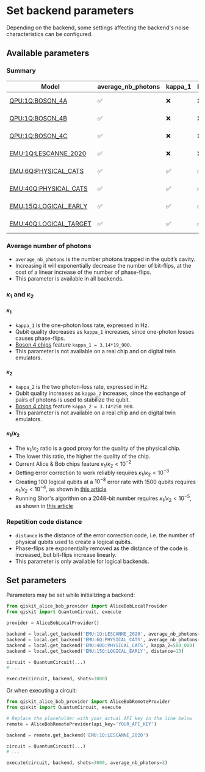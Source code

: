 # Set backend parameters

Depending on the backend, some settings affecting the backend's noise characteristics can be configured.

## Available parameters

### Summary

| Model | average_nb_photons | kappa_1 | kappa_2 | distance | Availability |
| --- | --- | --- | --- | --- | --- |
| [QPU:1Q:BOSON_4A](../backends/backends_list/boson_4.md) | ✅ | ❌ | ❌ | ❌ | Remote only |
| [QPU:1Q:BOSON_4B](../backends/backends_list/boson_4.md) | ✅ | ❌ | ❌ | ❌ | Remote only |
| [QPU:1Q:BOSON_4C](../backends/backends_list/boson_4.md) | ✅ | ❌ | ❌ | ❌ | Remote only |
| [EMU:1Q:LESCANNE_2020](../backends/backends_list/lescanne_2020.md) | ✅ | ❌ | ❌ | ❌ | Remote & Local |
| [EMU:6Q:PHYSICAL_CATS](../backends/backends_list/6_physical_cats.md) | ✅ | ✅ | ✅ | ❌ | Remote & Local |
| [EMU:40Q:PHYSICAL_CATS](../backends/backends_list/40_physical_cats.md) | ✅ | ✅ | ✅ | ❌ | Remote & Local |
| [EMU:15Q:LOGICAL_EARLY](../backends/backends_list/logical_early.md) | ✅ | ✅ | ✅ | ✅ | Remote & Local |
| [EMU:40Q:LOGICAL_TARGET](../backends/backends_list/logical_target.md) | ✅ | ✅ | ✅ | ✅ | Remote & Local |

### Average number of photons

- `average_nb_photons` is the number photons trapped in the qubit’s cavity.
- Increasing it will exponentially decrease the number of bit-flips, at the cost of a linear increase of the number of phase-flips.
- This parameter is available in all backends.

### $\kappa_1$ and $\kappa_2$

#### $\kappa_1$

- `kappa_1` is the one-photon loss rate, expressed in Hz.
- Qubit quality decreases as `kappa_1` increases, since one-photon losses causes phase-flips.
- [Boson 4 chips](../reference/boson_4_chips.md) feature `kappa_1 = 3.14*19_900`.
- This parameter is not available on a real chip and on digital twin emulators.

#### $\kappa_2$

- `kappa_2` is the two photon-loss rate, expressed in Hz.
- Qubit quality increases as `kappa_2` increases, since the exchange of pairs of photons is used to stabilize the qubit.
- [Boson 4 chips](../reference/boson_4_chips.md) feature `kappa_2 = 3.14*250_000`.
- This parameter is not available on a real chip and on digital twin emulators.

#### $\kappa_1/\kappa_2$

- The $\kappa_1/\kappa_2$ ratio is a good proxy for the quality of the physical chip.
- The lower this ratio, the higher the quality of the chip.
- Current Alice & Bob chips feature $\kappa_1/\kappa_2 < 10^{-2}$
- Getting error correction to work reliably requires $\kappa_1/\kappa_2 < 10^{-3}$
- Creating 100 logical qubits at a $10^{-8}$ error rate with 1500 qubits requires $\kappa_1/\kappa_2 < 10^{-4}$, as shown in [this article](https://arxiv.org/abs/2401.09541)
- Running Shor's algorithm on a 2048-bit number requires $\kappa_1/\kappa_2 < 10^{-5}$, as shown in [this article](https://arxiv.org/abs/2302.06639)

### Repetition code distance

- `distance` is the distance of the error correction code, i.e. the number of physical qubits used to create a logical qubits.
- Phase-flips are exponentially removed as the distance of the code is increased, but bit-flips increase linearly.
- This parameter is only available for logical backends.

## Set parameters

Parameters may be set while initializing a backend:

```python
from qiskit_alice_bob_provider import AliceBobLocalProvider
from qiskit import QuantumCircuit, execute

provider = AliceBobLocalProvider()

backend = local.get_backend('EMU:1Q:LESCANNE_2020', average_nb_photons=3)
backend = local.get_backend('EMU:6Q:PHYSICAL_CATS', average_nb_photons=5)
backend = local.get_backend('EMU:40Q:PHYSICAL_CATS', kappa_2=500_000)
backend = local.get_backend('EMU:15Q:LOGICAL_EARLY', distance=13)

circuit = QuantumCircuit(...)
# ...

execute(circuit, backend, shots=3000)
```

Or when executing a circuit:

```python
from qiskit_alice_bob_provider import AliceBobRemoteProvider
from qiskit import QuantumCircuit, execute

# Replace the placeholder with your actual API key in the line below
remote = AliceBobRemoteProvider(api_key='YOUR_API_KEY')

backend = remote.get_backend('EMU:1Q:LESCANNE_2020')

circuit = QuantumCircuit(...)
# ...

execute(circuit, backend, shots=3000, average_nb_photons=3)
```